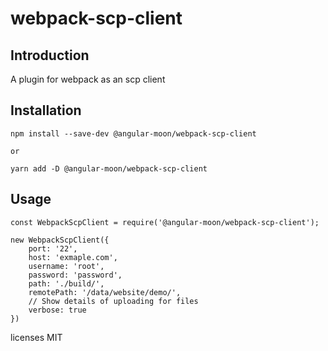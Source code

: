 # webpack-scp-client

## Introduction

A plugin for webpack as an scp client

## Installation

```
npm install --save-dev @angular-moon/webpack-scp-client

or

yarn add -D @angular-moon/webpack-scp-client

```

## Usage

```
const WebpackScpClient = require('@angular-moon/webpack-scp-client');

new WebpackScpClient({
    port: '22',
    host: 'exmaple.com',
    username: 'root',
    password: 'password',
    path: './build/',
    remotePath: '/data/website/demo/',
    // Show details of uploading for files
    verbose: true
})
```

licenses MIT
